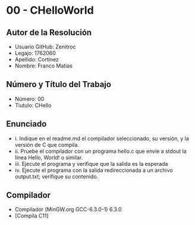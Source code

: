 # 00 - CHelloWorld
## Autor de la Resolución
* Usuario GitHub: Zenitroc
* Legajo: 1762060
* Apellido: Cortinez
* Nombre: Franco Matias
## Número y Título del Trabajo
* Número: 00
* Tiutulo: CHello
## Enunciado
* i. Indique en el readme.md el compilador seleccionado, su versión, y la versión de C que compila.
* ii. Pruebe el compilador con un programa hello.c que envíe a stdout la línea Hello, World! o similar.
* iii. Ejecute el programa y verifique que la salida es la esperada
* iv. Ejecute el programa con la salida redireccionada a un archivo output.txt; verifique su contenido.
## Compilador
* Compilador (MinGW.org GCC-6.3.0-1) 6.3.0 
* [Compila C11]